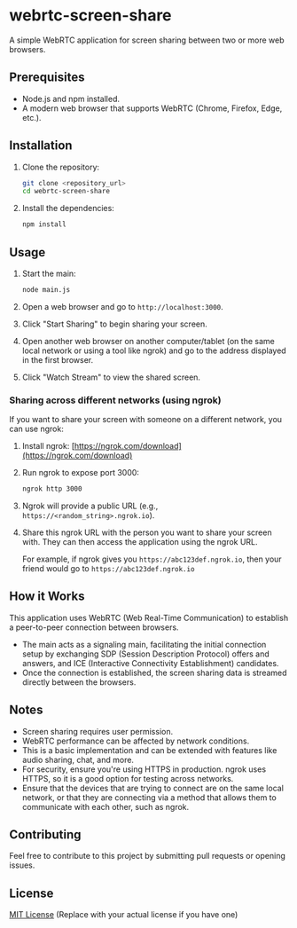 # webrtc-screen-share

A simple WebRTC application for screen sharing between two or more web browsers.

## Prerequisites

- Node.js and npm installed.
- A modern web browser that supports WebRTC (Chrome, Firefox, Edge, etc.).

## Installation

1.  Clone the repository:

    ```bash
    git clone <repository_url>
    cd webrtc-screen-share
    ```

2.  Install the dependencies:

    ```bash
    npm install
    ```

## Usage

1.  Start the main:

    ```bash
    node main.js
    ```

2.  Open a web browser and go to `http://localhost:3000`.

3.  Click "Start Sharing" to begin sharing your screen.

4.  Open another web browser on another computer/tablet (on the same local network or using a tool like ngrok) and go to the address displayed in the first browser.

5.  Click "Watch Stream" to view the shared screen.

### Sharing across different networks (using ngrok)

If you want to share your screen with someone on a different network, you can use ngrok:

1.  Install ngrok: [https://ngrok.com/download](https://ngrok.com/download)

2.  Run ngrok to expose port 3000:

    ```bash
    ngrok http 3000
    ```

3.  Ngrok will provide a public URL (e.g., `https://<random_string>.ngrok.io`).

4.  Share this ngrok URL with the person you want to share your screen with. They can then access the application using the ngrok URL.

    For example, if ngrok gives you `https://abc123def.ngrok.io`, then your friend would go to `https://abc123def.ngrok.io`

## How it Works

This application uses WebRTC (Web Real-Time Communication) to establish a peer-to-peer connection between browsers.

-   The main acts as a signaling main, facilitating the initial connection setup by exchanging SDP (Session Description Protocol) offers and answers, and ICE (Interactive Connectivity Establishment) candidates.
-   Once the connection is established, the screen sharing data is streamed directly between the browsers.

## Notes

-   Screen sharing requires user permission.
-   WebRTC performance can be affected by network conditions.
-   This is a basic implementation and can be extended with features like audio sharing, chat, and more.
-   For security, ensure you're using HTTPS in production. ngrok uses HTTPS, so it is a good option for testing across networks.
-   Ensure that the devices that are trying to connect are on the same local network, or that they are connecting via a method that allows them to communicate with each other, such as ngrok.

## Contributing

Feel free to contribute to this project by submitting pull requests or opening issues.

## License

[MIT License](LICENSE.txt) (Replace with your actual license if you have one)